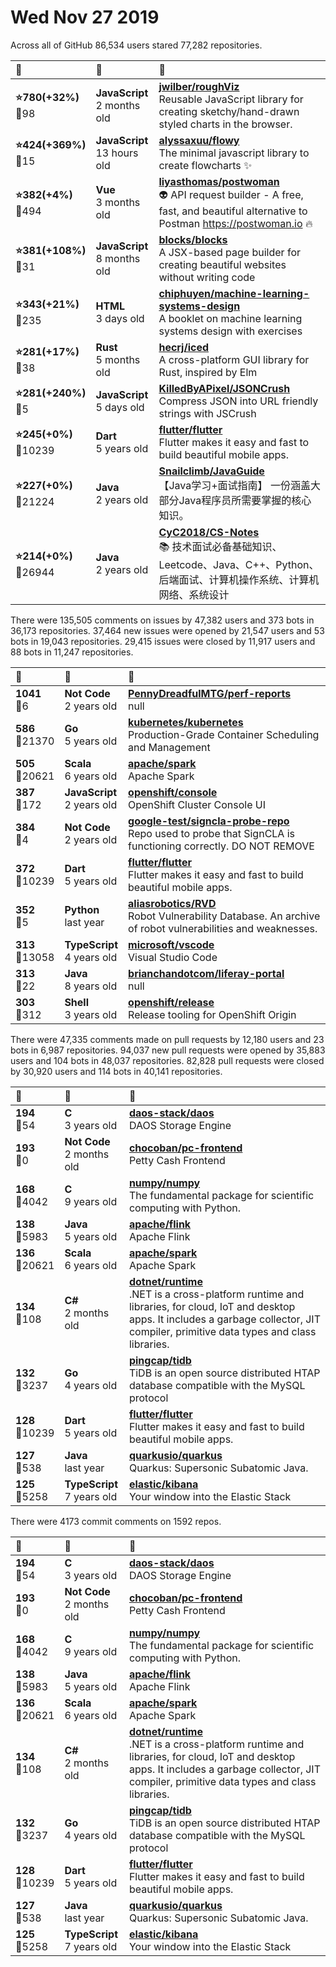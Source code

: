 # Wed Nov 27 2019

Across all of GitHub 86,534 users stared 
77,282 repositories. 

| :page_with_curl: | :calendar: | :page_with_curl: |
| :--- | :--- | :--- |
| **:star:780(+32%)**<br>:twisted_rightwards_arrows:98 | **JavaScript**<br>2 months old | **[jwilber/roughViz](https://github.com/jwilber/roughViz)**<br>Reusable JavaScript library for creating sketchy/hand-drawn styled charts in the browser. |
| **:star:424(+369%)**<br>:twisted_rightwards_arrows:15 | **JavaScript**<br>13 hours old | **[alyssaxuu/flowy](https://github.com/alyssaxuu/flowy)**<br>The minimal javascript library to create flowcharts ✨ |
| **:star:382(+4%)**<br>:twisted_rightwards_arrows:494 | **Vue**<br>3 months old | **[liyasthomas/postwoman](https://github.com/liyasthomas/postwoman)**<br>👽 API request builder - A free, fast, and beautiful alternative to Postman https://postwoman.io 🔥 |
| **:star:381(+108%)**<br>:twisted_rightwards_arrows:31 | **JavaScript**<br>8 months old | **[blocks/blocks](https://github.com/blocks/blocks)**<br>A JSX-based page builder for creating beautiful websites without writing code |
| **:star:343(+21%)**<br>:twisted_rightwards_arrows:235 | **HTML**<br>3 days old | **[chiphuyen/machine-learning-systems-design](https://github.com/chiphuyen/machine-learning-systems-design)**<br>A booklet on machine learning systems design with exercises |
| **:star:281(+17%)**<br>:twisted_rightwards_arrows:38 | **Rust**<br>5 months old | **[hecrj/iced](https://github.com/hecrj/iced)**<br>A cross-platform GUI library for Rust, inspired by Elm |
| **:star:281(+240%)**<br>:twisted_rightwards_arrows:5 | **JavaScript**<br>5 days old | **[KilledByAPixel/JSONCrush](https://github.com/KilledByAPixel/JSONCrush)**<br>Compress JSON into URL friendly strings with JSCrush |
| **:star:245(+0%)**<br>:twisted_rightwards_arrows:10239 | **Dart**<br>5 years old | **[flutter/flutter](https://github.com/flutter/flutter)**<br>Flutter makes it easy and fast to build beautiful mobile apps. |
| **:star:227(+0%)**<br>:twisted_rightwards_arrows:21224 | **Java**<br>2 years old | **[Snailclimb/JavaGuide](https://github.com/Snailclimb/JavaGuide)**<br>【Java学习+面试指南】 一份涵盖大部分Java程序员所需要掌握的核心知识。 |
| **:star:214(+0%)**<br>:twisted_rightwards_arrows:26944 | **Java**<br>2 years old | **[CyC2018/CS-Notes](https://github.com/CyC2018/CS-Notes)**<br>:books: 技术面试必备基础知识、Leetcode、Java、C++、Python、后端面试、计算机操作系统、计算机网络、系统设计 |

There were 135,505 comments on issues by 47,382 users and 373 bots in 36,173 repositories.
37,464 new issues were opened by 21,547 users and 53 bots in 19,043 repositories.
29,415 issues were closed by 11,917 users and 88 bots in 11,247 repositories.

| :speech_balloon: | :calendar: | :page_with_curl: |
| :--- | :--- | :--- |
| **1041**<br>:twisted_rightwards_arrows:6 | **Not Code**<br>2 years old | **[PennyDreadfulMTG/perf-reports](https://github.com/PennyDreadfulMTG/perf-reports)**<br>null |
| **586**<br>:twisted_rightwards_arrows:21370 | **Go**<br>5 years old | **[kubernetes/kubernetes](https://github.com/kubernetes/kubernetes)**<br>Production-Grade Container Scheduling and Management |
| **505**<br>:twisted_rightwards_arrows:20621 | **Scala**<br>6 years old | **[apache/spark](https://github.com/apache/spark)**<br>Apache Spark |
| **387**<br>:twisted_rightwards_arrows:172 | **JavaScript**<br>2 years old | **[openshift/console](https://github.com/openshift/console)**<br>OpenShift Cluster Console UI |
| **384**<br>:twisted_rightwards_arrows:4 | **Not Code**<br>2 years old | **[google-test/signcla-probe-repo](https://github.com/google-test/signcla-probe-repo)**<br>Repo used to probe that SignCLA is functioning correctly.  DO NOT REMOVE |
| **372**<br>:twisted_rightwards_arrows:10239 | **Dart**<br>5 years old | **[flutter/flutter](https://github.com/flutter/flutter)**<br>Flutter makes it easy and fast to build beautiful mobile apps. |
| **352**<br>:twisted_rightwards_arrows:5 | **Python**<br>last year | **[aliasrobotics/RVD](https://github.com/aliasrobotics/RVD)**<br>Robot Vulnerability Database. An archive of robot vulnerabilities and weaknesses.  |
| **313**<br>:twisted_rightwards_arrows:13058 | **TypeScript**<br>4 years old | **[microsoft/vscode](https://github.com/microsoft/vscode)**<br>Visual Studio Code |
| **313**<br>:twisted_rightwards_arrows:22 | **Java**<br>8 years old | **[brianchandotcom/liferay-portal](https://github.com/brianchandotcom/liferay-portal)**<br>null |
| **303**<br>:twisted_rightwards_arrows:312 | **Shell**<br>3 years old | **[openshift/release](https://github.com/openshift/release)**<br>Release tooling for OpenShift Origin |

There were 47,335 comments made on pull requests by 12,180 users and 23 bots in 6,987 repositories.
94,037 new pull requests were opened by 35,883 users and 104 bots in 48,037 repositories.
82,828 pull requests were closed by 30,920 users and 114 bots in 40,141 repositories.

| :speech_balloon: | :calendar: | :page_with_curl: |
| :--- | :--- | :--- |
| **194**<br>:twisted_rightwards_arrows:54 | **C**<br>3 years old | **[daos-stack/daos](https://github.com/daos-stack/daos)**<br>DAOS Storage Engine |
| **193**<br>:twisted_rightwards_arrows:0 | **Not Code**<br>2 months old | **[chocoban/pc-frontend](https://github.com/chocoban/pc-frontend)**<br>Petty Cash Frontend |
| **168**<br>:twisted_rightwards_arrows:4042 | **C**<br>9 years old | **[numpy/numpy](https://github.com/numpy/numpy)**<br>The fundamental package for scientific computing with Python. |
| **138**<br>:twisted_rightwards_arrows:5983 | **Java**<br>5 years old | **[apache/flink](https://github.com/apache/flink)**<br>Apache Flink |
| **136**<br>:twisted_rightwards_arrows:20621 | **Scala**<br>6 years old | **[apache/spark](https://github.com/apache/spark)**<br>Apache Spark |
| **134**<br>:twisted_rightwards_arrows:108 | **C#**<br>2 months old | **[dotnet/runtime](https://github.com/dotnet/runtime)**<br>.NET is a cross-platform runtime and libraries, for cloud, IoT and desktop apps. It includes a garbage collector, JIT compiler, primitive data types and class libraries. |
| **132**<br>:twisted_rightwards_arrows:3237 | **Go**<br>4 years old | **[pingcap/tidb](https://github.com/pingcap/tidb)**<br>TiDB is an open source distributed HTAP database compatible with the MySQL protocol  |
| **128**<br>:twisted_rightwards_arrows:10239 | **Dart**<br>5 years old | **[flutter/flutter](https://github.com/flutter/flutter)**<br>Flutter makes it easy and fast to build beautiful mobile apps. |
| **127**<br>:twisted_rightwards_arrows:538 | **Java**<br>last year | **[quarkusio/quarkus](https://github.com/quarkusio/quarkus)**<br>Quarkus: Supersonic Subatomic Java.  |
| **125**<br>:twisted_rightwards_arrows:5258 | **TypeScript**<br>7 years old | **[elastic/kibana](https://github.com/elastic/kibana)**<br>Your window into the Elastic Stack |

There were 4173 commit comments on 1592 repos.

| :speech_balloon: | :calendar: | :page_with_curl: |
| :--- | :--- | :--- |
| **194**<br>:twisted_rightwards_arrows:54 | **C**<br>3 years old | **[daos-stack/daos](https://github.com/daos-stack/daos)**<br>DAOS Storage Engine |
| **193**<br>:twisted_rightwards_arrows:0 | **Not Code**<br>2 months old | **[chocoban/pc-frontend](https://github.com/chocoban/pc-frontend)**<br>Petty Cash Frontend |
| **168**<br>:twisted_rightwards_arrows:4042 | **C**<br>9 years old | **[numpy/numpy](https://github.com/numpy/numpy)**<br>The fundamental package for scientific computing with Python. |
| **138**<br>:twisted_rightwards_arrows:5983 | **Java**<br>5 years old | **[apache/flink](https://github.com/apache/flink)**<br>Apache Flink |
| **136**<br>:twisted_rightwards_arrows:20621 | **Scala**<br>6 years old | **[apache/spark](https://github.com/apache/spark)**<br>Apache Spark |
| **134**<br>:twisted_rightwards_arrows:108 | **C#**<br>2 months old | **[dotnet/runtime](https://github.com/dotnet/runtime)**<br>.NET is a cross-platform runtime and libraries, for cloud, IoT and desktop apps. It includes a garbage collector, JIT compiler, primitive data types and class libraries. |
| **132**<br>:twisted_rightwards_arrows:3237 | **Go**<br>4 years old | **[pingcap/tidb](https://github.com/pingcap/tidb)**<br>TiDB is an open source distributed HTAP database compatible with the MySQL protocol  |
| **128**<br>:twisted_rightwards_arrows:10239 | **Dart**<br>5 years old | **[flutter/flutter](https://github.com/flutter/flutter)**<br>Flutter makes it easy and fast to build beautiful mobile apps. |
| **127**<br>:twisted_rightwards_arrows:538 | **Java**<br>last year | **[quarkusio/quarkus](https://github.com/quarkusio/quarkus)**<br>Quarkus: Supersonic Subatomic Java.  |
| **125**<br>:twisted_rightwards_arrows:5258 | **TypeScript**<br>7 years old | **[elastic/kibana](https://github.com/elastic/kibana)**<br>Your window into the Elastic Stack |

